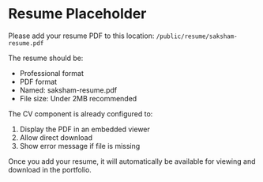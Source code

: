 # Resume Placeholder

Please add your resume PDF to this location:
`/public/resume/saksham-resume.pdf`

The resume should be:
- Professional format
- PDF format
- Named: saksham-resume.pdf
- File size: Under 2MB recommended

The CV component is already configured to:
1. Display the PDF in an embedded viewer
2. Allow direct download
3. Show error message if file is missing

Once you add your resume, it will automatically be available for viewing and download in the portfolio.